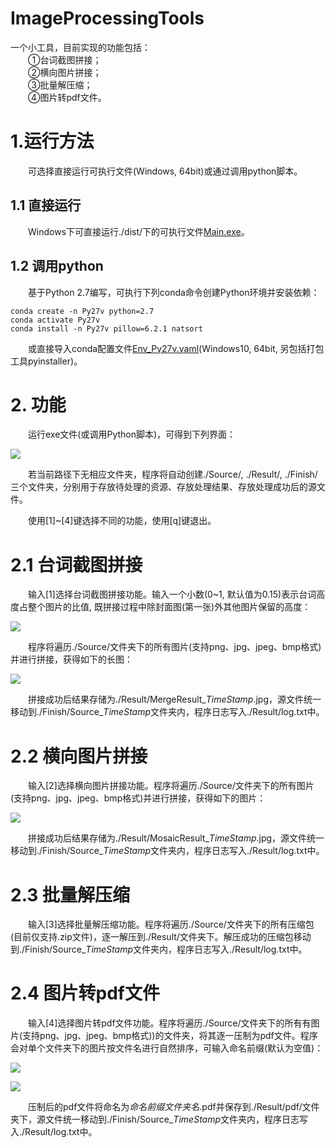 ImageProcessingTools
==========================================================
一个小工具，目前实现的功能包括：  
&emsp;&emsp;①台词截图拼接；  
&emsp;&emsp;②横向图片拼接；  
&emsp;&emsp;③批量解压缩；  
&emsp;&emsp;④图片转pdf文件。  

# 1.运行方法

&emsp;&emsp;可选择直接运行可执行文件(Windows, 64bit)或通过调用python脚本。

## 1.1 直接运行
 
&emsp;&emsp;Windows下可直接运行./dist/下的可执行文件[Main.exe](https://github.com/zhaoxrthu/ImageProcessingTools/blob/main/dist/Main.exe)。

## 1.2 调用python

&emsp;&emsp;基于Python 2.7编写，可执行下列conda命令创建Python环境并安装依赖：

    conda create -n Py27v python=2.7
    conda activate Py27v
    conda install -n Py27v pillow=6.2.1 natsort

&emsp;&emsp;或直接导入conda配置文件[Env_Py27v.yaml](https://github.com/zhaoxrthu/ImageProcessingTools/blob/main/Env_Py27v.yaml)(Windows10, 64bit, 另包括打包工具pyinstaller)。

# 2. 功能

&emsp;&emsp;运行exe文件(或调用Python脚本)，可得到下列界面：
  
![](https://github.com/zhaoxrthu/ImageProcessingTools/blob/main/dist/Pictures/interface.png) 
 
&emsp;&emsp;若当前路径下无相应文件夹，程序将自动创建./Source/, ./Result/, ./Finish/ 三个文件夹，分别用于存放待处理的资源、存放处理结果、存放处理成功后的源文件。 

&emsp;&emsp;使用[1]~[4]键选择不同的功能，使用[q]键退出。 

# 2.1 台词截图拼接

&emsp;&emsp;输入[1]选择台词截图拼接功能。输入一个小数(0~1, 默认值为0.15)表示台词高度占整个图片的比值, 既拼接过程中除封面图(第一张)外其他图片保留的高度：

![](https://github.com/zhaoxrthu/ImageProcessingTools/blob/main/dist/Pictures/interface_func1.png)

&emsp;&emsp;程序将遍历./Source/文件夹下的所有图片(支持png、jpg、jpeg、bmp格式)并进行拼接，获得如下的长图：

![](https://github.com/zhaoxrthu/ImageProcessingTools/blob/main/dist/Pictures/MergeResult_11032148.jpg)

&emsp;&emsp;拼接成功后结果存储为./Result/MergeResult_${TimeStamp}$.jpg，源文件统一移动到./Finish/Source_${TimeStamp}$文件夹内，程序日志写入./Result/log.txt中。

# 2.2 横向图片拼接
&emsp;&emsp;输入[2]选择横向图片拼接功能。程序将遍历./Source/文件夹下的所有图片(支持png、jpg、jpeg、bmp格式)并进行拼接，获得如下的图片：

![](https://github.com/zhaoxrthu/ImageProcessingTools/blob/main/dist/Pictures/MosaicResult_10311430.jpg)

&emsp;&emsp;拼接成功后结果存储为./Result/MosaicResult_${TimeStamp}$.jpg，源文件统一移动到./Finish/Source_${TimeStamp}$文件夹内，程序日志写入./Result/log.txt中。

# 2.3 批量解压缩
&emsp;&emsp;输入[3]选择批量解压缩功能。程序将遍历./Source/文件夹下的所有压缩包(目前仅支持.zip文件)，逐一解压到./Result/文件夹下。解压成功的压缩包移动到./Finish/Source_${TimeStamp}$文件夹内，程序日志写入./Result/log.txt中。

# 2.4 图片转pdf文件
&emsp;&emsp;输入[4]选择图片转pdf文件功能。程序将遍历./Source/文件夹下的所有有图片(支持png、jpg、jpeg、bmp格式))的文件夹，将其逐一压制为pdf文件。程序会对单个文件夹下的图片按文件名进行自然排序，可输入命名前缀(默认为空值)：

![](https://github.com/zhaoxrthu/ImageProcessingTools/blob/main/dist/Pictures/interface_func4.png)

![](https://github.com/zhaoxrthu/ImageProcessingTools/blob/main/dist/Pictures/Pic2PdfResult_11041716.png)

&emsp;&emsp;压制后的pdf文件将命名为${命名前缀}$${文件夹名}$.pdf并保存到./Result/pdf/文件夹下，源文件统一移动到./Finish/Source_${TimeStamp}$文件夹内，程序日志写入./Result/log.txt中。








